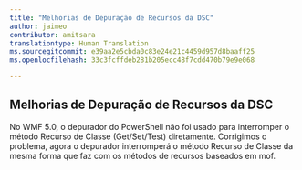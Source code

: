 ```yaml
---
title: "Melhorias de Depuração de Recursos da DSC"
author: jaimeo
contributor: amitsara
translationtype: Human Translation
ms.sourcegitcommit: e39aa2e5cbda0c83e24e21c4459d957d8baaff25
ms.openlocfilehash: 33c3fcffdeb281b205ecc48f7cdd470b79e9e068

---
```



## Melhorias de Depuração de Recursos da DSC

No WMF 5.0, o depurador do PowerShell não foi usado para interromper o método Recurso de Classe (Get/Set/Test) diretamente.
Corrigimos o problema, agora o depurador interromperá o método Recurso de Classe da mesma forma que faz com os métodos de recursos baseados em mof.



<!--HONumber=Jul16_HO3-->


